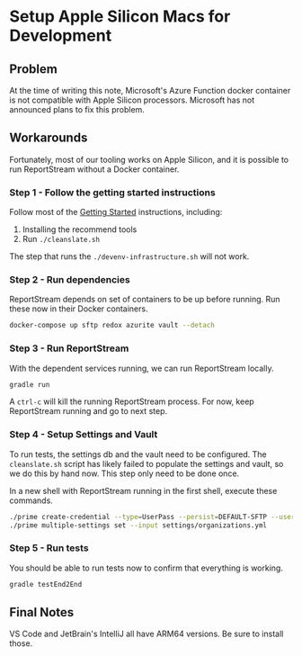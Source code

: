 # Setup Apple Silicon Macs for Development

## Problem

At the time of writing this note, Microsoft's Azure Function docker container is not compatible with Apple Silicon processors. 
Microsoft has not announced plans to fix this problem. 

## Workarounds

Fortunately, most of our tooling works on Apple Silicon, and it is possible to run ReportStream without a Docker container.  

### Step 1 - Follow the getting started instructions

Follow most of the [Getting Started](getting_started.md) instructions, including:

1. Installing the recommend tools 
2. Run `./cleanslate.sh`

The step that runs the `./devenv-infrastructure.sh` will not work. 

### Step 2 - Run dependencies

ReportStream depends on set of containers to be up before running. Run these now in their Docker containers.

```bash
docker-compose up sftp redox azurite vault --detach
```

### Step 3 - Run ReportStream
With the dependent services running, we can run ReportStream locally. 

```bash
gradle run
```

A `ctrl-c` will kill the running ReportStream process. For now, keep ReportStream running and go to next step.

### Step 4 - Setup Settings and Vault
To run tests, the settings db and the vault need to be configured.
The `cleanslate.sh` script has likely failed to populate the settings and vault, so we do this by hand now.
This step only need to be done once. 

In a new shell with ReportStream running in the first shell, execute these commands.

```bash
./prime create-credential --type=UserPass --persist=DEFAULT-SFTP --user foo --pass pass 
./prime multiple-settings set --input settings/organizations.yml
```

### Step 5 - Run tests
You should be able to run tests now to confirm that everything is working. 

```bash
gradle testEnd2End
```

## Final Notes

VS Code and JetBrain's IntelliJ all have ARM64 versions. Be sure to install those. 